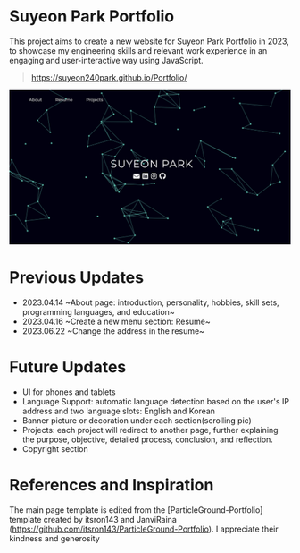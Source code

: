 # Suyeon Park Portfolio

This project aims to create a new website for Suyeon Park Portfolio in 2023, to showcase my engineering skills and relevant work experience in an engaging and user-interactive way using JavaScript.

> https://suyeon240park.github.io/Portfolio/

<img src="assets/images/website.jpg"/>

# Previous Updates
- 2023.04.14 ~About page: introduction, personality, hobbies, skill sets, programming languages, and education~
- 2023.04.16 ~Create a new menu section: Resume~
- 2023.06.22 ~Change the address in the resume~

# Future Updates
- UI for phones and tablets
- Language Support: automatic language detection based on the user's IP address and two language slots: English and Korean
- Banner picture or decoration under each section(scrolling pic)
- Projects: each project will redirect to another page, further explaining the purpose, objective, detailed process, conclusion, and reflection.
- Copyright section

# References and Inspiration

The main page template is edited from the [ParticleGround-Portfolio] template created by itsron143 and JanviRaina (https://github.com/itsron143/ParticleGround-Portfolio). I appreciate their kindness and generosity
